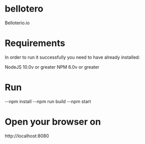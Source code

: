 # bellotero
Belloterio.io

# Requirements
In order to run it successfully you need to have already installed:

NodeJS 10.0v or greater
NPM 6.0v or greater

# Run
--npm install
--npm run build
--npm start
# Open your browser on
http://localhost:8080
